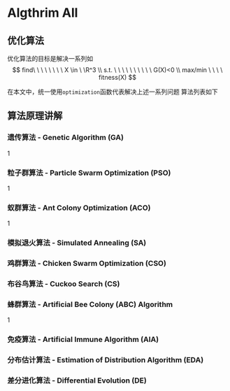 # Algthrim All

## 优化算法

优化算法的目标是解决一系列如
$$
    find\ \ \ \ \ \ \ \ X \in \ \R^3 \\
    s.t. \ \ \ \ \ \ \ \ \ \ G(X)<0 \\
    max/min \ \ \ \  fitness(X)
$$

在本文中，统一使用`optimization`函数代表解决上述一系列问题
算法列表如下

## 算法原理讲解

### 遗传算法 - Genetic Algorithm (GA)

1

### 粒子群算法 - Particle Swarm Optimization (PSO)

1

### 蚁群算法 - Ant Colony Optimization (ACO)

1

### 模拟退火算法 - Simulated Annealing (SA)

### 鸡群算法 - Chicken Swarm Optimization (CSO)

### 布谷鸟算法 - Cuckoo Search (CS)

### 蜂群算法 - Artificial Bee Colony (ABC) Algorithm

1

### 免疫算法 - Artificial Immune Algorithm (AIA)

### 分布估计算法 - Estimation of Distribution Algorithm (EDA)

### 差分进化算法 - Differential Evolution (DE)
